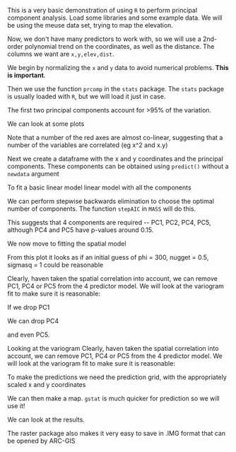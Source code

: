 
<!--roptions dev=png,fig.width=5,fig.height=5 -->
This is a very basic demonstration of using `R` to perform principal component analysis.
Load some libraries and some example data. We will be using the meuse data set, trying to map the elevation.

<!--begin.rcode md-data-explore
library(gstat)
data(meuse)
head(meuse)
## look at the elevation data
library(ggplot2)
ggplot(meuse,aes(x=x,y=y,size=elev)) + geom_point() + coord_equal() + scale_size('Elevation')
end.rcode-->



Now, we don't have many predictors to work with, so we will use a 2nd-order polynomial trend on the coordinates, as well as the distance.  The columns we want are `x,y,elev,dist`.

We begin by normalizing the `x` and `y` data to avoid numerical problems. **This is important**. 

<!--begin.rcode
meuse$norm_x <- with(meuse, (x- min(x)) / diff(range(x)))
meuse$norm_y <- with(meuse, (y- min(y)) / diff(range(y)))
end.rcode-->

Then we use the function `prcomp` in the `stats` package. The `stats` package is usually loaded with `R`, but we will load it just in case.

<!--begin.rcode
library(stats)
## derive the princical components model 
pr_model <- prcomp( ~ norm_x + norm_y + I(norm_x^2) + I(norm_y^2) + I(norm_x*norm_y) + dist, data =meuse)
summary(pr_model)
end.rcode-->

The first two principal components account for >95% of the variation.

We can look at some plots

<!--begin.rcode md-pca-plot message = FALSE
 plot(pr_model, main = 'Results of PCA on meuse data set')
end.rcode-->

<!--begin.rcode md-pca-bi-plot message = FALSE
 biplot(pr_model, main = 'Results of PCA on meuse data set')
end.rcode-->
Note that a number of the red axes are almost co-linear, suggesting that a number of the variables are correlated (eg x^2 and x.y)


Next we create a dataframe with the x and y coordinates and the principal components. These components can be obtained using `predict()` without a `newdata` argument

<!--begin.rcode
## create the data.frame
meuse_pca <- data.frame(meuse[,c('x','y','elev')], predict(pr_model))
## look at it
head(meuse_pca)
end.rcode-->

To fit a basic linear model linear model with all the components 

<!--begin.rcode
## create the formula
## this is short-cut to avoid lots of typing!
lm_formula <- as.formula(paste('elev ~', paste('PC',1:6, sep='', collapse='+')))
## check this is correct!
lm_formula
## fit the model
lm_pc_full <- lm(lm_formula, data = meuse_pca)
## summarize
summary(lm_pc_full)
end.rcode -->

We can perform stepwise backwards elimination to choose the optimal number of components. The function `stepAIC` in `MASS` will do this.

<!--begin.rcode
library(MASS)
step_model_lm <- stepAIC(lm_pc_full, trace = 0)
## set trace = 1 if you want to see what is happening
summary(step_model_lm)
end.rcode-->

This suggests that 4 components are required -- PC1, PC2, PC4, PC5, although PC4 and PC5 have p-values around 0.15. 

We now move to fitting the spatial model

<!--begin.rcode md-initial-variogram
## convert to geodata
pca_geodata <- as.geodata(meuse_pca, coord.cols= 1:2, data.col=3, covar.col=4:9)
## look at initial variogram
initial_variogram <- variog(pca_geodata, trend = ~ PC1 + PC2 + PC4 + PC5, uvec=20)
plot(initial_variogram, pch = 19)
end.rcode-->

From this plot it looks as if an initial guess of phi = 300, nugget = 0.5, sigmasq = 1 could be reasonable

<!--begin.rcode 
reml_model <- likfit(pca_geodata, trend =  ~ PC1 + PC2 + PC4 + PC5, lik.method = 'REML', ini.cov.pars = c(1,300), nugget = 0.5 )
## summarize (this is a bit ugly, but will work)
cov_pars <- reml_model$cov.pars
nugget <- reml_model$nugget
## get coefficients
coefficients <- reml_model$beta
## get standard errors
se_error <- sqrt(diag(reml_model$beta.var))
## get t values
t_value <- coefficients / se_error
## and probabilities
t_prob <- 2 * pt(-abs(t_value) ,df = (nrow(meuse_pca) - 6))
## make pretty
coef_mat <- cbind(coefficients,se_error,t_value,t_prob)
colnames(coef_mat) <- c("Estimate", "Std.Err", "t value", "Pr(>|t|)") 
rownames(coef_mat) <- c('(intercept)',paste('PC',c(1,2,4,5),sep=''))
printCoefmat(coef_mat)
## the variance components
paste('SigmaSq = ', round(cov_pars[1],3), ', Nugget = ', round(nugget,3), ', Phi = ', round(cov_pars[2],3))
end.rcode-->
Clearly, haven taken the spatial correlation into account, we can remove PC1, PC4 or PC5 from the 4 predictor model. We will look at the variogram fit to make sure it is reasonable:

<!--begin.rcode
## look at the variogram fit
reml_variogram <- variog(pca_geodata, data = apply(reml_model$model.components[,2:3],1,sum),uvec = 20, max.dist = 2000)
plot(reml_variogram)
lines(reml_model)
end.rcode-->

If we drop PC1

<!--begin.rcode 
reml_model_245 <- likfit(pca_geodata, trend =  ~  PC2 + PC4 + PC5, lik.method = 'REML', ini.cov.pars = c(1,300), nugget = 0.5 )
## summarize (this is a bit ugly, but will work)
cov_pars <- reml_model_245$cov.pars
nugget <- reml_model_245$nugget
## get coefficients
coefficients <- reml_model_245$beta
## get standard errors
se_error <- sqrt(diag(reml_model_245$beta.var))
## get t values
t_value <- coefficients / se_error
## and probabilities
t_prob <- 2 * pt(-abs(t_value) ,df = (nrow(meuse_pca) - 5))
## make pretty
coef_mat <- cbind(coefficients,se_error,t_value,t_prob)
colnames(coef_mat) <- c("Estimate", "Std.Err", "t value", "Pr(>|t|)") 
rownames(coef_mat) <- c('(intercept)',paste('PC',c(2,4,5),sep=''))
printCoefmat(coef_mat)
paste('SigmaSq = ', round(cov_pars[1],3), ', Nugget = ', round(nugget,3), ', Phi = ', round(cov_pars[2],3))
end.rcode-->
We can drop PC4

<!--begin.rcode 
reml_model_25 <- likfit(pca_geodata, trend =  ~  PC2 + PC5, lik.method = 'REML', ini.cov.pars = c(1,300), nugget = 0.5 )
## summarize (this is a bit ugly, but will work)
cov_pars <- reml_model_25$cov.pars
nugget <- reml_model_25$nugget
## get coefficients
coefficients <- reml_model_25$beta
## get standard errors
se_error <- sqrt(diag(reml_model_25$beta.var))
## get t values
t_value <- coefficients / se_error
## and probabilities
t_prob <- 2 * pt(-abs(t_value) ,df = (nrow(meuse_pca) - 4))
## make pretty
coef_mat <- cbind(coefficients,se_error,t_value,t_prob)
colnames(coef_mat) <- c("Estimate", "Std.Err", "t value", "Pr(>|t|)") 
rownames(coef_mat) <- c('(intercept)',paste('PC',c(2,5),sep=''))
printCoefmat(coef_mat)
paste('SigmaSq = ', round(cov_pars[1],3), ', Nugget = ', round(nugget,3), ', Phi = ', round(cov_pars[2],3))
end.rcode-->

and even PC5.

<!--begin.rcode
reml_model_2 <- likfit(pca_geodata, trend =  ~  PC2, lik.method = 'REML', ini.cov.pars = c(1,300), nugget = 0.5 )
## summarize (this is a bit ugly, but will work)
cov_pars <- reml_model_2$cov.pars
nugget <- reml_model_2$nugget
## get coefficients
coefficients <- reml_model_2$beta
## get standard errors
se_error <- sqrt(diag(reml_model_2$beta.var))
## get t values
t_value <- coefficients / se_error
## and probabilities
t_prob <- 2 * pt(-abs(t_value) ,df = (nrow(meuse_pca) - 3))
## make pretty
coef_mat <- cbind(coefficients,se_error,t_value,t_prob)
colnames(coef_mat) <- c("Estimate", "Std.Err", "t value", "Pr(>|t|)") 
rownames(coef_mat) <- c('(intercept)',paste('PC',2,sep=''))
printCoefmat(coef_mat)
paste('SigmaSq = ', round(cov_pars[1],3), ', Nugget = ', round(nugget,3), ', Phi = ', round(cov_pars[2],3))
end.rcode-->

Looking at the variogram
Clearly, haven taken the spatial correlation into account, we can remove PC1, PC4 or PC5 from the 4 predictor model. We will look at the variogram fit to make sure it is reasonable:

<!--begin.rcode
## look at the variogram fit
reml_variogram_2 <- variog(pca_geodata, data = apply(reml_model_2$model.components[,2:3],1,sum),uvec = 20, max.dist = 2000)
plot(reml_variogram_2)
lines(reml_model_2)
end.rcode-->

To make the predictions we need the prediction grid, with the appropriately scaled x and y coordinates

<!--begin.rcode
## load the data
data(meuse.grid)
## normalize the x and y -- note we use the minima and difference in range from the sample data!
meuse.grid$norm_x <- (meuse.grid$x- min(meuse$x)) / diff(range(meuse$x))
meuse.grid$norm_y <- (meuse.grid$y- min(meuse$y)) / diff(range(meuse$y))
## the following is required because predict doesn't  parse formulae properly
meuse.grid[['I(norm_x^2)']] <- meuse.grid$norm_x^2
meuse.grid[['I(norm_y^2)']] <- meuse.grid$norm_y^2
meuse.grid[['I(norm_x * norm_y)']] <- meuse.grid$norm_x + meuse.grid$norm_y
## we then make the prediction of the principal components
pca_meuse_grid <- data.frame(meuse.grid[,c('x','y')], predict(pr_model, newdata = meuse.grid))
end.rcode-->

We can then make a map. `gstat` is much quicker for prediction so we will use it!

<!--begin.rcode
## convert to spatial objects
coordinates(meuse_pca) <- ~ x+y
## the grid is a grid!
gridded(pca_meuse_grid) <- ~ x+y
## convert the geoR model to gstat
reml_model_2_gstat <- as.vgm.variomodel(reml_model_2)
## krige (e-blup)
elevation_eblup <- krige(elev ~ PC2, meuse_pca, pca_meuse_grid, model =reml_model_2_gstat )
end.rcode-->

We can look at the results.

<!--begin.rcode
## to plot nicely use the raster package
## the e-blup
plot(raster(elevation_eblup, layer = 1), main = 'E-BLUP of elevation')
## and prediction error variance
plot(raster(elevation_eblup, layer = 2), main = 'E-BLUP error variance')
end.rcode-->

The raster package also makes it very easy to save in .IMG format that can be opened by ARC-GIS

<!--begin.rcode eval = F
## save the e-blup
library(rgdal)
writeRaster(raster(elevation_eblup, layer = 1), filename = 'elev_eblup.IMG', format = 'HFA')
## and prediction error variance
writeRaster(raster(elevation_eblup, layer = 2), filename = 'elev_pev.IMG', format = 'HFA')
end.rcode-->



